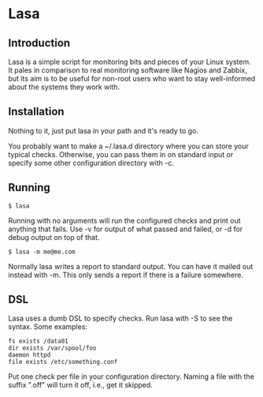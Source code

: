 Lasa
====

Introduction
------------

Lasa is a simple script for monitoring bits and pieces of your Linux system.
It pales in comparison to real monitoring software like Nagios and Zabbix, but
its aim is to be useful for non-root users who want to stay well-informed about
the systems they work with.

Installation
------------

Nothing to it, just put lasa in your path and it's ready to go.

You probably want to make a ~/.lasa.d directory where you can store your
typical checks. Otherwise, you can pass them in on standard input or specify
some other configuration directory with -c.

Running
-------

    $ lasa

Running with no arguments will run the configured checks and print out anything
that fails. Use -v for output of what passed and failed, or -d for debug
output on top of that.

    $ lasa -m me@me.com

Normally lasa writes a report to standard output. You can have it mailed out
instead with -m. This only sends a report if there is a failure somewhere.

DSL
---

Lasa uses a dumb DSL to specify checks. Run lasa with -S to see the syntax.
Some examples:

    fs exists /data01
    dir exists /var/spool/foo
    daemon httpd
    file exists /etc/something.conf

Put one check per file in your configuration directory. Naming a file with the
suffix ".off" will turn it off, i.e., get it skipped.



